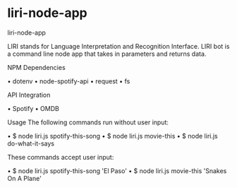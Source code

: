 # liri-node-app


liri-node-app

LIRI stands for Language Interpretation and Recognition Interface. LIRI bot is a command line node app that takes in parameters and returns data.

NPM Dependencies

•	dotenv 
•	node-spotify-api 
•	request 
•	fs

API Integration

•	Spotify 
•	OMDB

Usage The following commands run without user input:

•	$ node liri.js spotify-this-song 
•	$ node liri.js movie-this 
•	$ node liri.js do-what-it-says

These commands accept user input:

•	$ node liri.js spotify-this-song 'El Paso' 
•	$ node liri.js movie-this 'Snakes On A Plane'


